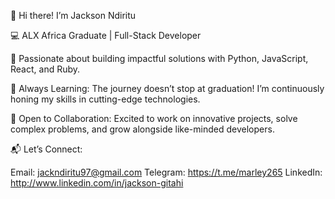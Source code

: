 👋 Hi there! I’m Jackson Ndiritu

💻 ALX Africa Graduate | Full-Stack Developer

🌟 Passionate about building impactful solutions with Python, JavaScript, React, and Ruby.

🚀 Always Learning: The journey doesn’t stop at graduation! I’m continuously honing my skills in cutting-edge technologies.

🤝 Open to Collaboration: Excited to work on innovative projects, solve complex problems, and grow alongside like-minded developers.

📬 Let’s Connect:

Email: jackndiritu97@gmail.com
Telegram: https://t.me/marley265
LinkedIn: http://www.linkedin.com/in/jackson-gitahi
  

<!---

--->
